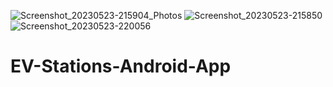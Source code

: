 
![Screenshot_20230523-215904_Photos](https://github.com/akotlindev/EV-Stations-Android-App/assets/77847142/0b99e3f8-6283-4ca1-8739-8f16d5af70b1)
![Screenshot_20230523-215850](https://github.com/akotlindev/EV-Stations-Android-App/assets/77847142/cd36da96-893a-4cf3-ad3d-8bfd961905d0)
![Screenshot_20230523-220056](https://github.com/akotlindev/EV-Stations-Android-App/assets/77847142/bbabb0eb-bf22-4baa-aaf6-7849f8d933fa)
# EV-Stations-Android-App
